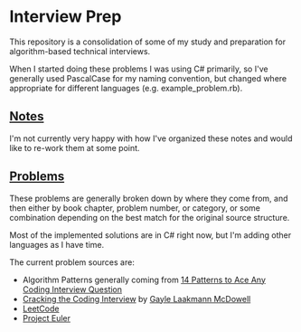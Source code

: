 # Interview Prep

This repository is a consolidation of some of my study and preparation for algorithm-based technical interviews. 

When I started doing these problems I was using C# primarily, so I've generally used PascalCase for my naming convention, but changed where appropriate for different languages (e.g. example_problem.rb).

## [Notes](https://github.com/eander01/InterviewPrep/tree/main/Notes)
I'm not currently very happy with how I've organized these notes and would like to re-work them at some point.

## [Problems](https://github.com/eander01/InterviewPrep/tree/main/Problems)
These problems are generally broken down by where they come from, and then either by book chapter, problem number, or category, or some combination depending on the best match for the original source structure.

Most of the implemented solutions are in C# right now, but I'm adding other languages as I have time.

The current problem sources are:
* Algorithm Patterns generally coming from [14 Patterns to Ace Any Coding Interview Question](https://hackernoon.com/14-patterns-to-ace-any-coding-interview-question-c5bb3357f6ed)
* [Cracking the Coding Interview](https://www.amazon.com/Cracking-Coding-Interview-Programming-Questions/dp/0984782850) by [Gayle Laakmann McDowell](https://www.gayle.com/)
* [LeetCode](https://leetcode.com/problemset/all/)
* [Project Euler](https://projecteuler.info/problems)
